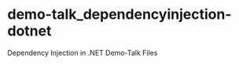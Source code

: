 demo-talk_dependencyinjection-dotnet
====================================

Dependency Injection in .NET Demo-Talk Files
